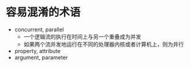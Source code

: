 # 容易混淆的术语

- concurrent, parallel
  - 一个逻辑流的执行在时间上与另一个重叠成为并发
  - 如果两个流并发地运行在不同的处理器内核或者计算机上，则为并行
- property, attribute
- argument, parameter